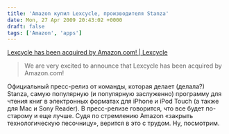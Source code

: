 ```yaml
---
title: 'Amazon купил Lexcycle, производителя Stanza'
date: Mon, 27 Apr 2009 20:43:02 +0000
draft: false
tags: ['Amazon', 'apps']
---
```


[Lexcycle has been acquired by Amazon.com! | Lexcycle](http://www.lexcycle.com/lexcycle_acquired_by_amazon)

> We are very excited to announce that Lexcycle has been acquired by Amazon.com!

Официальный пресс-релиз от команды, которая делает (делала?) Stanza, самую популярную (и популярную заслуженно) программу для чтения книг в электронных форматах для iPhone и iPod Touch (а также для Mac и Sony Reader). В пресс-релизе говорится, что все будет по-старому и еще лучше. Судя по стремлению Amazon «закрыть технологическую песочницу», верится в это с трудом. Ну, посмотрим.